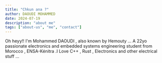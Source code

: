 ```yaml
---
title: "Chkun ana ?"
author: DAOUDI MOHAMMED
date: 2024-07-19
description: "about me"
tags: ["about-us", "me", "contact"]
---
```

Oh heyy!! I'm Mohammed DAOUDI , also known by Hemouty ... A 22yo passionate electronics and embedded systems engineering student from Morocco , ENSA-Kénitra .I Love C++ , Rust , Electronics and other electrical stuff ...
